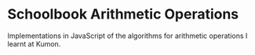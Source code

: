 # Schoolbook Arithmetic Operations

Implementations in JavaScript of the algorithms for arithmetic operations I learnt at Kumon.
